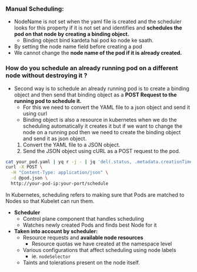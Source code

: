 ### Manual Scheduling:

- NodeName is not set when the yaml file is created and the scheduler looks for this property if it is not set and identifies and **schedules the pod on that node by creating a binding object.**
    - Binding object bind kardeta hai pod ko node ke saath.
- By setting the node name field before creating a pod
- We cannot change the **node name of the pod if it is already created.**
### How do you schedule an already running pod on a different node without destroying it ?
- Second way is to schedule an already running pod is to create a binding object and then send that binding object as a **POST Request to the running pod to schedule it.**
    - For this we need to convert the YAML file to a json object and send it using curl
    - Binding object is also a resource in kubernetes when we do the scheduling automatically it creates it but if we want to change the node on a running pod then we need to create the binding object and send it as json object.
    1. Convert the YAML file to a JSON object.
    2. Send the JSON object using cURL as a POST request to the pod.

```bash
cat your_pod.yaml | yq r -j - | jq 'del(.status, .metadata.creationTimestamp, .metadata.selfLink, .metadata.uid)' > pod.json
curl -X POST \
  -H "Content-Type: application/json" \
  -d @pod.json \
  http://your-pod-ip:your-port/schedule

```


In Kubernetes, scheduling refers to making sure that Pods are matched to Nodes so that Kubelet can run them.

- **Scheduler**
    - Control plane component that handles scheduling
    - Watches newly created Pods and finds best Node for it
- **Taken into account by scheduler:**
    - Resource requests and **available node resources**
        - Resource quotas we have created at the namespace level
    - Various configurations that affect scheduling using node labels
        - ie. `nodeSelector`
    - Taints and tolerations present on the node itself.
